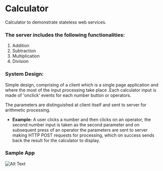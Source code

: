 # Calculator
Calculator to demonstrate stateless web services.

### The server includes the following functionalities: 
1. Addition 
2. Subtraction 
3. Multiplication 
4. Division 

### System Design: 
Simple design, comprising of a client which is a single page application and where the most of the input processing take place .Each calculator input is made of 'onclick' events for each number button or operators.

The parameters are distinguished at client itself and sent to server for arithmetic processing.

* **Example:** A user clicks a number and then clicks on an operator, the second number input is taken as the second parameter and on subsequent press of an operator the parameters are sent to server making HTTP POST requests for processing, which on success sends back the result for the calculator to display.

### Sample App
![Alt Text](https://github.com/nilamdeka23/Lab1-Cal/blob/master/cal.gif)
